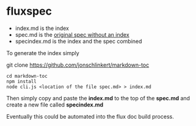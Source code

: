 # fluxspec

* index.md is the index
* spec.md is the
[original spec without an index](https://github.com/influxdata/flux/blob/master/docs/SPEC.md)
* specindex.md is the index and the spec combined

To generate the index simply

git clone https://github.com/jonschlinkert/markdown-toc

```
cd markdown-toc
npm install
node cli.js <location of the file spec.md> > index.md
```

Then simply copy and paste the **index.md** to the top of the **spec.md**
and create a new file called **specindex.md**

Eventually this could be automated into the flux doc build process.
